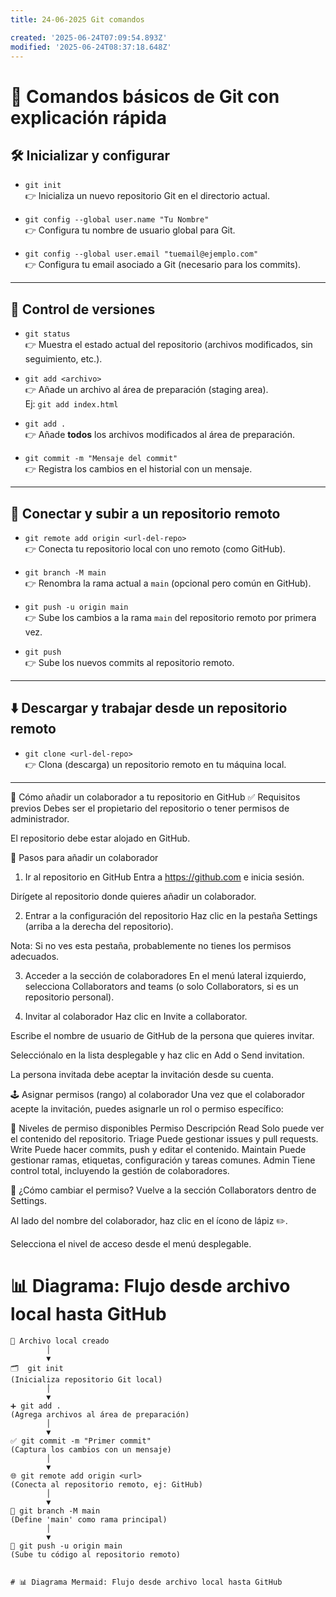 ```yaml
---
title: 24-06-2025 Git comandos

created: '2025-06-24T07:09:54.893Z'
modified: '2025-06-24T08:37:18.648Z'
---
```



# 🧠 Comandos básicos de Git con explicación rápida

## 🛠️ Inicializar y configurar

- `git init`  
  👉 Inicializa un nuevo repositorio Git en el directorio actual.

- `git config --global user.name "Tu Nombre"`  
  👉 Configura tu nombre de usuario global para Git.

- `git config --global user.email "tuemail@ejemplo.com"`  
  👉 Configura tu email asociado a Git (necesario para los commits).

---

## 📁 Control de versiones

- `git status`  
  👉 Muestra el estado actual del repositorio (archivos modificados, sin seguimiento, etc.).

- `git add <archivo>`  
  👉 Añade un archivo al área de preparación (staging area).  
  Ej: `git add index.html`

- `git add .`  
  👉 Añade **todos** los archivos modificados al área de preparación.

- `git commit -m "Mensaje del commit"`  
  👉 Registra los cambios en el historial con un mensaje.

---

## 🔄 Conectar y subir a un repositorio remoto

- `git remote add origin <url-del-repo>`  
  👉 Conecta tu repositorio local con uno remoto (como GitHub).

- `git branch -M main`  
  👉 Renombra la rama actual a `main` (opcional pero común en GitHub).

- `git push -u origin main`  
  👉 Sube los cambios a la rama `main` del repositorio remoto por primera vez.

- `git push`  
  👉 Sube los nuevos commits al repositorio remoto.

---

## ⬇️ Descargar y trabajar desde un repositorio remoto

- `git clone <url-del-repo>`  
  👉 Clona (descarga) un repositorio remoto en tu máquina local.

---

🤝 Cómo añadir un colaborador a tu repositorio en GitHub
✅ Requisitos previos
Debes ser el propietario del repositorio o tener permisos de administrador.

El repositorio debe estar alojado en GitHub.

👣 Pasos para añadir un colaborador
1. Ir al repositorio en GitHub
Entra a https://github.com e inicia sesión.

Dirígete al repositorio donde quieres añadir un colaborador.

2. Entrar a la configuración del repositorio
Haz clic en la pestaña Settings (arriba a la derecha del repositorio).

Nota: Si no ves esta pestaña, probablemente no tienes los permisos adecuados.

3. Acceder a la sección de colaboradores
En el menú lateral izquierdo, selecciona Collaborators and teams (o solo Collaborators, si es un repositorio personal).

4. Invitar al colaborador
Haz clic en Invite a collaborator.

Escribe el nombre de usuario de GitHub de la persona que quieres invitar.

Selecciónalo en la lista desplegable y haz clic en Add o Send invitation.

La persona invitada debe aceptar la invitación desde su cuenta.

🕹️ Asignar permisos (rango) al colaborador
Una vez que el colaborador acepte la invitación, puedes asignarle un rol o permiso específico:

🔐 Niveles de permiso disponibles
Permiso	Descripción
Read	Solo puede ver el contenido del repositorio.
Triage	Puede gestionar issues y pull requests.
Write	Puede hacer commits, push y editar el contenido.
Maintain	Puede gestionar ramas, etiquetas, configuración y tareas comunes.
Admin	Tiene control total, incluyendo la gestión de colaboradores.

📌 ¿Cómo cambiar el permiso?
Vuelve a la sección Collaborators dentro de Settings.

Al lado del nombre del colaborador, haz clic en el ícono de lápiz ✏️.

Selecciona el nivel de acceso desde el menú desplegable.



# 📊 Diagrama: Flujo desde archivo local hasta GitHub

```plaintext
📂 Archivo local creado
        │
        ▼
🗂️  git init
(Inicializa repositorio Git local)
        │
        ▼
➕ git add .
(Agrega archivos al área de preparación)
        │
        ▼
✅ git commit -m "Primer commit"
(Captura los cambios con un mensaje)
        │
        ▼
🌐 git remote add origin <url>
(Conecta al repositorio remoto, ej: GitHub)
        │
        ▼
🌱 git branch -M main
(Define 'main' como rama principal)
        │
        ▼
🚀 git push -u origin main
(Sube tu código al repositorio remoto)


# 📊 Diagrama Mermaid: Flujo desde archivo local hasta GitHub



